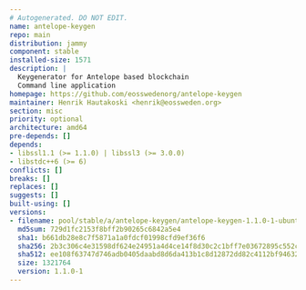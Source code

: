 ```yaml
---
# Autogenerated. DO NOT EDIT.
name: antelope-keygen
repo: main
distribution: jammy
component: stable
installed-size: 1571
description: |
  Keygenerator for Antelope based blockchain
  Command line application
homepage: https://github.com/eosswedenorg/antelope-keygen
maintainer: Henrik Hautakoski <henrik@eossweden.org>
section: misc
priority: optional
architecture: amd64
pre-depends: []
depends:
- libssl1.1 (>= 1.1.0) | libssl3 (>= 3.0.0)
- libstdc++6 (>= 6)
conflicts: []
breaks: []
replaces: []
suggests: []
built-using: []
versions:
- filename: pool/stable/a/antelope-keygen/antelope-keygen-1.1.0-1-ubuntu-22.04_amd64.deb
  md5sum: 729d1fc2153f8bff2b90265c6842a5e4
  sha1: b661db28e8c7f5871a1a0fdcf01998cfd9ef36f6
  sha256: 2b3c306c4e31598df624e24951a4d4ce14f8d30c2c1bff7e03672895c552c567
  sha512: ee108f63747d746adb0405daabd8d6da413b1c8d12872dd82c4112bf9463216932cb47e0a9ad0e2e0cb75d30ca7f8607a1d94053c2c84d3f8e1821d88816e3d4
  size: 1321764
  version: 1.1.0-1
---
```

